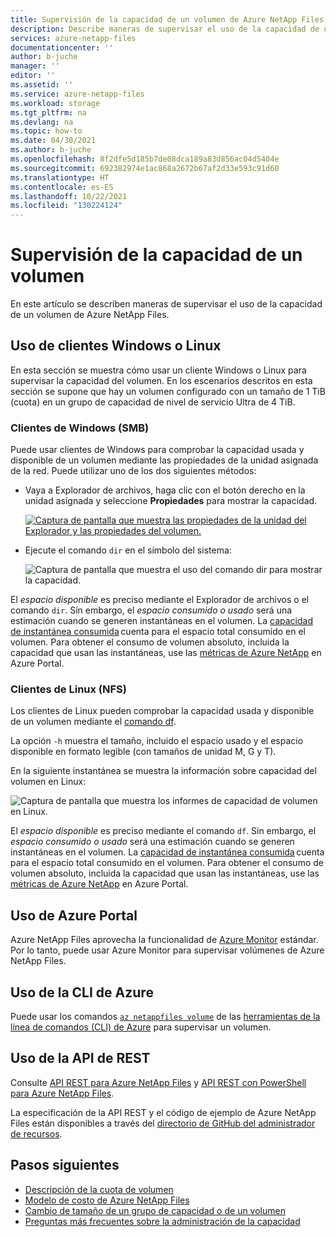 ```yaml
---
title: Supervisión de la capacidad de un volumen de Azure NetApp Files | Microsoft Docs
description: Describe maneras de supervisar el uso de la capacidad de un volumen de Azure NetApp Files.
services: azure-netapp-files
documentationcenter: ''
author: b-juche
manager: ''
editor: ''
ms.assetid: ''
ms.service: azure-netapp-files
ms.workload: storage
ms.tgt_pltfrm: na
ms.devlang: na
ms.topic: how-to
ms.date: 04/30/2021
ms.author: b-juche
ms.openlocfilehash: 8f2dfe5d185b7de08dca189a83d856ac04d5404e
ms.sourcegitcommit: 692382974e1ac868a2672b67af2d33e593c91d60
ms.translationtype: HT
ms.contentlocale: es-ES
ms.lasthandoff: 10/22/2021
ms.locfileid: "130224124"
---
```

# <a name="monitor-the-capacity-of-a-volume"></a>Supervisión de la capacidad de un volumen  

En este artículo se describen maneras de supervisar el uso de la capacidad de un volumen de Azure NetApp Files.  

## <a name="using-windows-or-linux-clients"></a>Uso de clientes Windows o Linux

En esta sección se muestra cómo usar un cliente Windows o Linux para supervisar la capacidad del volumen. En los escenarios descritos en esta sección se supone que hay un volumen configurado con un tamaño de 1 TiB (cuota) en un grupo de capacidad de nivel de servicio Ultra de 4 TiB. 

### <a name="windows-smb-clients"></a>Clientes de Windows (SMB)

Puede usar clientes de Windows para comprobar la capacidad usada y disponible de un volumen mediante las propiedades de la unidad asignada de la red. Puede utilizar uno de los dos siguientes métodos: 

* Vaya a Explorador de archivos, haga clic con el botón derecho en la unidad asignada y seleccione **Propiedades** para mostrar la capacidad.  

    [ ![Captura de pantalla que muestra las propiedades de la unidad del Explorador y las propiedades del volumen. ](../media/azure-netapp-files/monitor-explorer-drive-properties.png) ](../media/azure-netapp-files/monitor-explorer-drive-properties.png#lightbox)

* Ejecute el comando `dir` en el símbolo del sistema: 

    ![Captura de pantalla que muestra el uso del comando dir para mostrar la capacidad.](../media/azure-netapp-files/monitor-volume-properties-dir-command.png) 

El *espacio disponible* es preciso mediante el Explorador de archivos o el comando `dir`. Sin embargo, el *espacio consumido o usado* será una estimación cuando se generen instantáneas en el volumen. La [capacidad de instantánea consumida](azure-netapp-files-cost-model.md#capacity-consumption-of-snapshots) cuenta para el espacio total consumido en el volumen. Para obtener el consumo de volumen absoluto, incluida la capacidad que usan las instantáneas, use las [métricas de Azure NetApp](azure-netapp-files-metrics.md#volumes) en Azure Portal. 

### <a name="linux-nfs-clients"></a>Clientes de Linux (NFS) 

Los clientes de Linux pueden comprobar la capacidad usada y disponible de un volumen mediante el [comando df](https://linux.die.net/man/1/df).  

La opción `-h` muestra el tamaño, incluido el espacio usado y el espacio disponible en formato legible (con tamaños de unidad M, G y T).

En la siguiente instantánea se muestra la información sobre capacidad del volumen en Linux:

![Captura de pantalla que muestra los informes de capacidad de volumen en Linux.](../media/azure-netapp-files/monitor-volume-properties-linux-command.png) 

El *espacio disponible* es preciso mediante el comando `df`. Sin embargo, el *espacio consumido o usado* será una estimación cuando se generen instantáneas en el volumen. La [capacidad de instantánea consumida](azure-netapp-files-cost-model.md#capacity-consumption-of-snapshots) cuenta para el espacio total consumido en el volumen. Para obtener el consumo de volumen absoluto, incluida la capacidad que usan las instantáneas, use las [métricas de Azure NetApp](azure-netapp-files-metrics.md#volumes) en Azure Portal. 

## <a name="using-azure-portal"></a>Uso de Azure Portal
Azure NetApp Files aprovecha la funcionalidad de [Azure Monitor](../azure-monitor/overview.md) estándar. Por lo tanto, puede usar Azure Monitor para supervisar volúmenes de Azure NetApp Files.  

## <a name="using-azure-cli"></a>Uso de la CLI de Azure  

Puede usar los comandos [`az netappfiles volume`](/cli/azure/netappfiles/volume?view=azure-cli-latest&preserve-view=true) de las [herramientas de la línea de comandos (CLI) de Azure](azure-netapp-files-sdk-cli.md) para supervisar un volumen.
 
## <a name="using-rest-api"></a>Uso de la API de REST  

Consulte [API REST para Azure NetApp Files](azure-netapp-files-develop-with-rest-api.md) y [API REST con PowerShell para Azure NetApp Files](develop-rest-api-powershell.md). 

La especificación de la API REST y el código de ejemplo de Azure NetApp Files están disponibles a través del [directorio de GitHub del administrador de recursos](https://github.com/Azure/azure-rest-api-specs/tree/master/specification/netapp/resource-manager/Microsoft.NetApp/stable). 

## <a name="next-steps"></a>Pasos siguientes

* [Descripción de la cuota de volumen](volume-quota-introduction.md)
* [Modelo de costo de Azure NetApp Files](azure-netapp-files-cost-model.md)
* [Cambio de tamaño de un grupo de capacidad o de un volumen](azure-netapp-files-resize-capacity-pools-or-volumes.md)
* [Preguntas más frecuentes sobre la administración de la capacidad](faq-capacity-management.md)